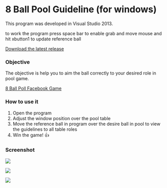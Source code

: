 # 8 Ball Pool Guideline (for windows)

This program was developed in Visual Studio 2013.

to work the program press space bar to enable  grab and move mouse and hit xbutton1 to update reference ball

[Download the latest release](https://github.com/elissonsilva85/8-ball-pool-guideline-for-windows/releases/)

### Objective

The objective is help you to aim the ball correctly to your desired role in pool game.

[8 Ball Poll Facebook Game](https://apps.facebook.com/livepool/)

### How to use it

1. Open the program
2. Adjust the window position over the pool table
3. Move the reference ball in program over the desire ball in pool to view the guidelines to all table roles
4. Win the game! :+1:

### Screenshot

![](http://elissonsilva.com.br/8ball/print1.jpg)

![](http://elissonsilva.com.br/8ball/print2.jpg)

![](http://elissonsilva.com.br/8ball/print3.jpg)
